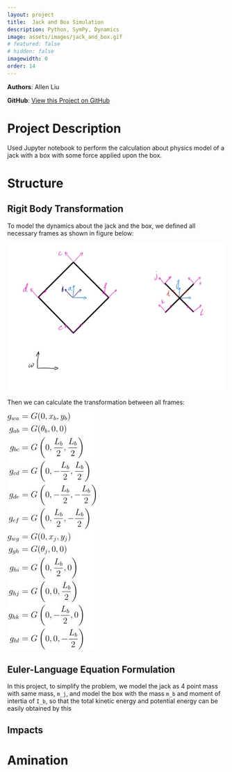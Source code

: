 ```yaml
---
layout: project
title:  Jack and Box Simulation
description: Python, SymPy, Dynamics
image: assets/images/jack_and_box.gif
# featured: false
# hidden: false
imagewidth: 0
order: 14
---
```


<!-- Python, SymPy, Dynamics -->

**Authors**: Allen Liu

**GitHub**: [View this Project on GitHub](https://github.com/nu-jliu/MECH_ENG_314/blob/main/Final%20Project/final_project_allen.ipynb)

# Project Description
Used Jupyter notebook to perform the calculation about physics model of a jack with a box with some force applied upon the box.

# Structure

## Rigit Body Transformation

To model the dynamics about the jack and the box, we defined all necessary frames as shown in figure below:

![](/assets/images/frames_def.jpg)

Then we can calculate the transformation between all frames:

![](/assets/images/frames.jpg)

## Euler-Language Equation Formulation

In this project, to simplify the problem, we model the jack as 4 point mass with same mass, `m_j`, and model the box with the mass `m_b` and moment of intertia of `I_b`, so that the total kinetic energy and potential energy can be easily obtained by this 

## Impacts


# Amination

<!-- <iframe width="560" height="315" src="https://www.youtube.com/embed/QBnimOgBjeg?si=DBGshXhhqxGaSYix" title="YouTube video player" frameborder="0" allow="accelerometer; autoplay; clipboard-write; encrypted-media; gyroscope; picture-in-picture; web-share" allowfullscreen></iframe>



# Challenges
 - *Solver algorithm*: When first implementing the algorithm for two solvers, it was difficult for us to understand the concept for the solver so we spent most of time drawing the process on a paper to visualize it. After we had a clear concept about what it was it was a smooth process for all of us. -->